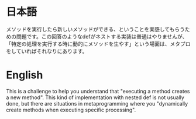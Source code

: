 # 日本語

メソッドを実行したら新しいメソッドができる、ということを実感してもらうための問題です。この回答のようなdefがネストする実装は普通はやりませんが、
「特定の処理を実行する時に動的にメソッドを生やす」という場面は、メタプロをしていればそれなりにあります。

# English

This is a challenge to help you understand that "executing a method creates a new method". This kind of implementation with nested def is not usually done, but there are situations in metaprogramming where you "dynamically create methods when executing specific processing".
